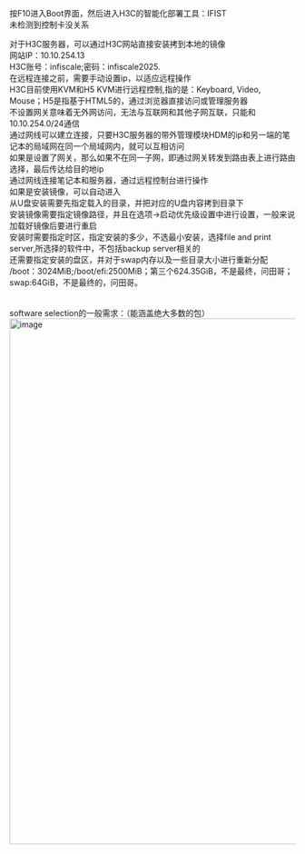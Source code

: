 按F10进入Boot界面，然后进入H3C的智能化部署工具：IFIST<br>
未检测到控制卡没关系<br>

对于H3C服务器，可以通过H3C网站直接安装拷到本地的镜像<br>
网站IP：10.10.254.13<br>
H3C账号：infiscale;密码：infiscale2025.<br>
在远程连接之前，需要手动设置ip，以适应远程操作<br>
H3C目前使用KVM和H5 KVM进行远程控制,指的是：Keyboard, Video, Mouse；H5是指基于HTML5的，通过浏览器直接访问或管理服务器<br>
不设置网关意味着无外网访问，无法与互联网和其他子网互联，只能和10.10.254.0/24通信<br>
通过网线可以建立连接，只要H3C服务器的带外管理模块HDM的ip和另一端的笔记本的局域网在同一个局域网内，就可以互相访问<br>
如果是设置了网关，那么如果不在同一子网，即通过网关转发到路由表上进行路由选择，最后传达给目的地ip<br>
通过网线连接笔记本和服务器，通过远程控制台进行操作<br>
如果是安装镜像，可以自动进入<br>
从U盘安装需要先指定载入的目录，并把对应的U盘内容拷到目录下<br>
安装镜像需要指定镜像路径，并且在选项->启动优先级设置中进行设置，一般来说加载好镜像后要进行重启<br>
安装时需要指定时区，指定安装的多少，不选最小安装，选择file and print server,所选择的软件中，不包括backup server相关的<br>
还需要指定安装的盘区，并对于swap内存以及一些目录大小进行重新分配<br>
/boot：3024MiB;/boot/efi:2500MiB；第三个624.35GiB，不是最终，问田哥；swap:64GiB，不是最终的，问田哥。<br>
<br><br>
software selection的一般需求：（能涵盖绝大多数的包）
<img width="510" height="926" alt="image" src="https://github.com/user-attachments/assets/ec3a7137-48aa-4e96-8409-b7839afca7af" />

